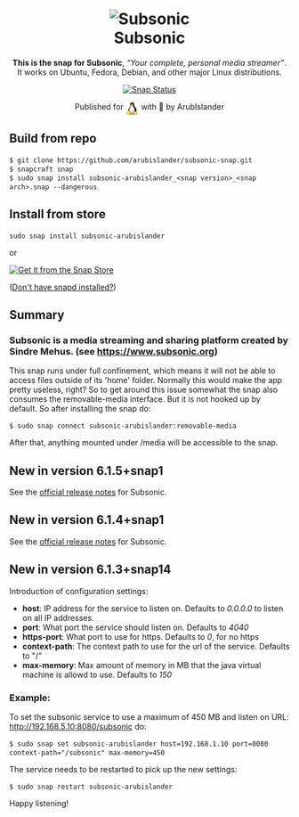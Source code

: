 <h1 align="center">
  <img src="http://www.subsonic.org/pages/inc/img/subsonic_logo.png" style="width:256px" alt="Subsonic">
  <br />
  Subsonic
</h1>

<p align="center"><b>This is the snap for Subsonic</b>, <i>“Your complete, personal media streamer”</i>. It works on Ubuntu, Fedora, Debian, and other major Linux
distributions.</p>

<p align="center">
<a href="https://build.snapcraft.io/user/arubislander/subsonic-snap"><img src="https://build.snapcraft.io/badge/arubislander/subsonic-snap.svg" alt="Snap Status"></a>
</p>


<p align="center">Published for <img src="https://raw.githubusercontent.com/anythingcodes/slack-emoji-for-techies/gh-pages/emoji/tux.png" align="top" width="24" /> with 💝 by ArubIslander</p>

## Build from repo

    $ git clone https://github.com/arubislander/subsonic-snap.git
    $ snapcraft snap
    $ sudo snap install subsonic-arubislander_<snap version>_<snap arch>.snap --dangerous

## Install from store

    sudo snap install subsonic-arubislander

or

[![Get it from the Snap Store](https://snapcraft.io/static/images/badges/en/snap-store-black.svg)](https://snapcraft.io/subsonic-arubislander)

([Don't have snapd installed?](https://snapcraft.io/docs/core/install))

## Summary

### Subsonic is a media streaming and sharing platform created by Sindre Mehus. (see https://www.subsonic.org)

This snap runs under full confinement, which means it will not be able to access files outside of its 'home' folder. Normally this would make the app pretty useless, right? So to get around this issue somewhat the snap also consumes the removable-media interface. But it is not hooked up by default. So after installing the snap do:

    $ sudo snap connect subsonic-arubislander:removable-media

After that, anything mounted under /media will be accessible to the snap.

## New in version 6.1.5+snap1
See the [official release notes](http://www.subsonic.org/pages/changelog.jsp) for Subsonic.

## New in version 6.1.4+snap1
See the [official release notes](http://www.subsonic.org/pages/changelog.jsp) for Subsonic.

## New in version 6.1.3+snap14
Introduction of configuration settings:

- **host**: IP address for the service to listen on. Defaults to *0.0.0.0* to listen on all IP addresses.
- **port**: What port the service should listen on. Defaults to *4040*
- **https-port**: What port to use for https. Defaults to *0*, for no https
- **context-path**: The context path to use for the url of the service. Defaults to "/"
- **max-memory**: Max amount of memory in MB that the java virtual machine is allowd to use. Defaults to *150*  

### Example:

To set the subsonic service to use a maximum of 450 MB and listen on URL: http://192.168.5.10:8080/subsonic do:

    $ sudo snap set subsonic-arubislander host=192.168.1.10 port=8080 context-path="/subsonic" max-memory=450

The service needs to be restarted to pick up the new settings:

    $ sudo snap restart subsonic-arubislander


Happy listening!
